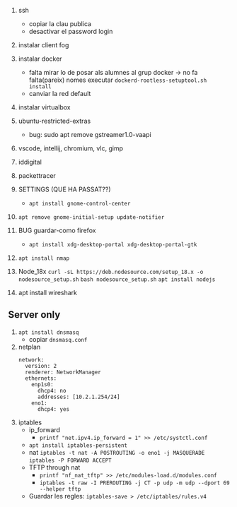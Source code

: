 1. ssh
    - copiar la clau publica
    - desactivar el password login
1. instalar client fog
1. instalar docker
    - falta mirar lo de posar als alumnes al grup docker -> no fa falta(pareix) nomes executar
      `dockerd-rootless-setuptool.sh install`
    - canviar la red default
1. instalar virtualbox
1. ubuntu-restricted-extras
    - bug: sudo apt remove gstreamer1.0-vaapi
1. vscode, intellij, chromium, vlc, gimp
1. iddigital
1. packettracer
1. SETTINGS (QUE HA PASSAT??)
    - `apt install gnome-control-center`
1. `apt remove gnome-initial-setup update-notifier`
 

1. BUG guardar-como firefox
    - `apt install xdg-desktop-portal xdg-desktop-portal-gtk`
1. `apt install nmap`
1. Node_18x
   `curl -sL https://deb.nodesource.com/setup_18.x -o nodesource_setup.sh`
   `bash nodesource_setup.sh`
   `apt install nodejs`

1. apt install wireshark

## Server only
1. `apt install dnsmasq`
    - copiar `dnsmasq.conf`
1. netplan
    ```
    network:
      version: 2
      renderer: NetworkManager
      ethernets:
        enp1s0:
          dhcp4: no
          addresses: [10.2.1.254/24]
        eno1:
          dhcp4: yes
    ```
1. iptables
    - ip_forward
        -  `printf "net.ipv4.ip_forward = 1" >> /etc/systctl.conf`
    - `apt install iptables-persistent`
    - nat
        `iptables -t nat -A POSTROUTING -o eno1 -j MASQUERADE`
        `iptables -P FORWARD ACCEPT`
    - TFTP through nat
        - `printf "nf_nat_tftp" >> /etc/modules-load.d/modules.conf`
        - `iptables -t raw -I PREROUTING -j CT -p udp -m udp --dport 69 --helper tftp`
    - Guardar les regles:
        `iptables-save > /etc/iptables/rules.v4`
